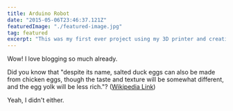 ```yaml
---
title: Arduino Robot
date: "2015-05-06T23:46:37.121Z"
featuredImage: "./featured-image.jpg"
tag: featured
excerpt: "This was my first ever project using my 3D printer and creating something from scratch"
---
```


Wow! I love blogging so much already.

Did you know that "despite its name, salted duck eggs can also be made from
chicken eggs, though the taste and texture will be somewhat different, and the
egg yolk will be less rich."?
([Wikipedia Link](http://en.wikipedia.org/wiki/Salted_duck_egg))

Yeah, I didn't either.
